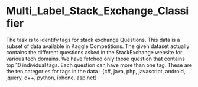# Multi_Label_Stack_Exchange_Classifier

The task is to identify tags for stack exchange Questions. This data is a subset of data available in Kaggle Competitions. The given dataset actually contains the different questions asked in the StackExchange website for various tech domains. We have fetched only those question that contains top 10 individual tags. Each question can have more than one tag.  These are the ten categories for tags in the data : {c#, java, php, javascript, android, jquery, c++, python, iphone, asp.net} 





